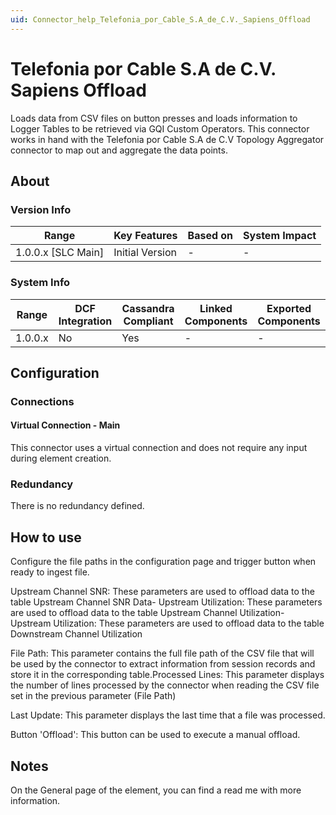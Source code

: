 ```yaml
---
uid: Connector_help_Telefonia_por_Cable_S.A_de_C.V._Sapiens_Offload
---
```


# Telefonia por Cable S.A de C.V. Sapiens Offload

Loads data from CSV files on button presses and loads information to Logger Tables to be retrieved via GQI Custom Operators. This connector works in hand with the Telefonia por Cable S.A de C.V Topology Aggregator connector to map out and aggregate the data points.

## About

### Version Info

| **Range**            | **Key Features** | **Based on** | **System Impact** |
|----------------------|------------------|--------------|-------------------|
| 1.0.0.x \[SLC Main\] | Initial Version  | \-           | \-                |

### System Info

| **Range** | **DCF Integration** | **Cassandra Compliant** | **Linked Components** | **Exported Components** |
|-----------|---------------------|-------------------------|-----------------------|-------------------------|
| 1.0.0.x   | No                  | Yes                     | \-                    | \-                      |

## Configuration

### Connections

#### Virtual Connection - Main

This connector uses a virtual connection and does not require any input during element creation.

### Redundancy

There is no redundancy defined.

## How to use

Configure the file paths in the configuration page and trigger button when ready to ingest file.

Upstream Channel SNR: These parameters are used to offload data to the table Upstream Channel SNR Data- Upstream Utilization: These parameters are used to offload data to the table Upstream Channel Utilization- Upstream Utilization: These parameters are used to offload data to the table Downstream Channel Utilization

File Path: This parameter contains the full file path of the CSV file that will be used by the connector to extract information from session records and store it in the corresponding table.Processed Lines: This parameter displays the number of lines processed by the connector when reading the CSV file set in the previous parameter (File Path)

Last Update: This parameter displays the last time that a file was processed.

Button 'Offload': This button can be used to execute a manual offload.

## Notes

On the General page of the element, you can find a read me with more information.
